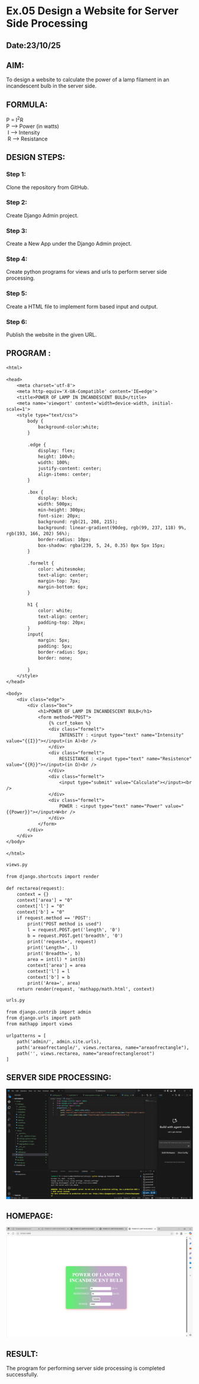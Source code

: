 # Ex.05 Design a Website for Server Side Processing
## Date:23/10/25

## AIM:
 To design a website to calculate the power of a lamp filament in an incandescent bulb in the server side. 


## FORMULA:
P = I<sup>2</sup>R
<br> P --> Power (in watts)
<br> I --> Intensity
<br> R --> Resistance

## DESIGN STEPS:

### Step 1:
Clone the repository from GitHub.

### Step 2:
Create Django Admin project.

### Step 3:
Create a New App under the Django Admin project.

### Step 4:
Create python programs for views and urls to perform server side processing.

### Step 5:
Create a HTML file to implement form based input and output.

### Step 6:
Publish the website in the given URL.

## PROGRAM :
```
<html>

<head>
    <meta charset='utf-8'>
    <meta http-equiv='X-UA-Compatible' content='IE=edge'>
    <title>POWER OF LAMP IN INCANDESCENT BULD</title>
    <meta name='viewport' content='width=device-width, initial-scale=1'>
    <style type="text/css">
        body {
            background-color:white;
        }

        .edge {
            display: flex;
            height: 100vh;
            width: 100%;    
            justify-content: center;
            align-items: center;
        }

        .box {
            display: block;
            width: 500px;
            min-height: 300px;
            font-size: 20px;
            background: rgb(21, 208, 215);
            background: linear-gradient(90deg, rgb(99, 237, 118) 9%, rgb(193, 166, 202) 56%);
            border-radius: 10px;
            box-shadow: rgba(239, 5, 24, 0.35) 0px 5px 15px;
        }

        .formelt {
            color: whitesmoke;
            text-align: center;
            margin-top: 7px;
            margin-bottom: 6px;
        }

        h1 {
            color: white;
            text-align: center;
            padding-top: 20px;
        }
        input{
            margin: 5px;
            padding: 5px;
            border-radius: 5px;
            border: none;

        }
    </style>
</head>

<body>
    <div class="edge">
        <div class="box">
            <h1>POWER OF LAMP IN INCANDESCENT BULB</h1>
            <form method="POST">
                {% csrf_token %}
                <div class="formelt">
                    INTENSITY : <input type="text" name="Intensity" value="{{I}}"></input>(in A)<br />
                </div>
                <div class="formelt">
                    RESISITANCE : <input type="text" name="Resistence" value="{{R}}"></input>(in Ω)<br />
                </div>
                <div class="formelt">
                    <input type="submit" value="Calculate"></input><br />
                </div>
                <div class="formelt">
                    POWER : <input type="text" name="Power" value="{{Power}}"></input>W<br />
                </div>
            </form>
        </div>
    </div>
</body>

</html>
```
```
views.py

from django.shortcuts import render

def rectarea(request):
    context = {}
    context['area'] = "0"
    context['l'] = "0"
    context['b'] = "0"
    if request.method == 'POST':
        print("POST method is used")
        l = request.POST.get('length', '0')
        b = request.POST.get('breadth', '0')
        print('request=', request)
        print('Length=', l)
        print('Breadth=', b)
        area = int(l) * int(b)
        context['area'] = area
        context['l'] = l
        context['b'] = b
        print('Area=', area)
    return render(request, 'mathapp/math.html', context)
```
```
urls.py

from django.contrib import admin
from django.urls import path
from mathapp import views

urlpatterns = [
    path('admin/', admin.site.urls),
    path('areaofrectangle/', views.rectarea, name="areaofrectangle"),
    path('', views.rectarea, name="areaofrectangleroot")
]
```
## SERVER SIDE PROCESSING:
![alt text](2.png)


## HOMEPAGE:
![alt text](server.png)

## RESULT:
The program for performing server side processing is completed successfully.
